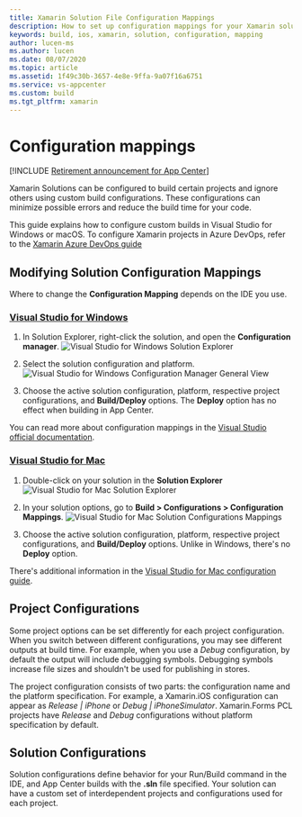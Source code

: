 ```yaml
---
title: Xamarin Solution File Configuration Mappings
description: How to set up configuration mappings for your Xamarin solution
keywords: build, ios, xamarin, solution, configuration, mapping
author: lucen-ms
ms.author: lucen
ms.date: 08/07/2020
ms.topic: article
ms.assetid: 1f49c30b-3657-4e8e-9ffa-9a07f16a6751
ms.service: vs-appcenter
ms.custom: build
ms.tgt_pltfrm: xamarin
---
```


# Configuration mappings

[!INCLUDE [Retirement announcement for App Center](~/includes/retirement.md)]

Xamarin Solutions can be configured to build certain projects and ignore others using custom build configurations. These configurations can minimize possible errors and reduce the build time for your code. 

This guide explains how to configure custom builds in Visual Studio for Windows or macOS. To configure Xamarin projects in Azure DevOps, refer to the [Xamarin Azure DevOps guide](/azure/devops/pipelines/ecosystems/xamarin)

## Modifying Solution Configuration Mappings
Where to change the **Configuration Mapping** depends on the IDE you use. 

### [Visual Studio for Windows](#tab/vswin/)
1. In Solution Explorer, right-click the solution, and open the **Configuration manager**.
![Visual Studio for Windows Solution Explorer](images/vswindows-solution-explorer.png)

2. Select the solution configuration and platform.
![Visual Studio for Windows Configuration Manager General View](images/vswindows-configuration-manager.png)

3. Choose the active solution configuration, platform, respective project configurations, and **Build/Deploy** options. The **Deploy** option has no effect when building in App Center. 

You can read more about configuration mappings in the [Visual Studio official documentation](/visualstudio/extensibility/internals/configuration-options-overview).

### [Visual Studio for Mac](#tab/vsmac/)
1. Double-click on your solution in the **Solution Explorer**
![Visual Studio for Mac Solution Explorer](images/vsmac-solution-explorer.png)

2. In your solution options, go to **Build > Configurations > Configuration Mappings**.
![Visual Studio for Mac Solution Configurations Mappings](images/vsmac-solution-configurations-mappings.png)

3. Choose the active solution configuration, platform, respective project configurations, and **Build/Deploy** options. Unlike in Windows, there's no **Deploy** option.

There's additional information in the [Visual Studio for Mac configuration guide](/visualstudio/mac/create-and-edit-configurations#creating-a-solution-build-configuration).

## Project Configurations
Some project options can be set differently for each project configuration. When you switch between different configurations, you may see different outputs at build time. For example, when you use a *Debug* configuration, by default the output will include debugging symbols. Debugging symbols increase file sizes and shouldn't be used for publishing in stores.

The project configuration consists of two parts: the configuration name and the platform specification. For example, a Xamarin.iOS configuration can appear as *Release | iPhone* or *Debug | iPhoneSimulator*. Xamarin.Forms PCL projects have *Release* and *Debug* configurations without platform specification by default.

## Solution Configurations
Solution configurations define behavior for your Run/Build command in the IDE, and App Center builds with the **.sln** file specified. Your solution can have a custom set of interdependent projects and configurations used for each project. 
